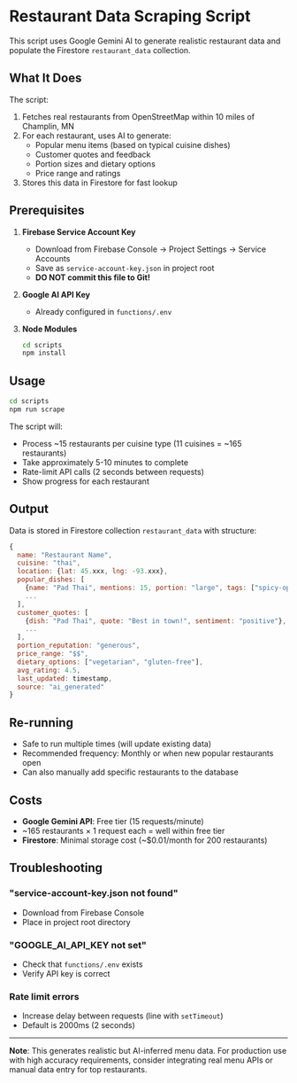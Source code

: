 # Restaurant Data Scraping Script

This script uses Google Gemini AI to generate realistic restaurant data and populate the Firestore `restaurant_data` collection.

## What It Does

The script:
1. Fetches real restaurants from OpenStreetMap within 10 miles of Champlin, MN
2. For each restaurant, uses AI to generate:
   - Popular menu items (based on typical cuisine dishes)
   - Customer quotes and feedback
   - Portion sizes and dietary options
   - Price range and ratings
3. Stores this data in Firestore for fast lookup

## Prerequisites

1. **Firebase Service Account Key**
   - Download from Firebase Console → Project Settings → Service Accounts
   - Save as `service-account-key.json` in project root
   - **DO NOT commit this file to Git!**

2. **Google AI API Key**
   - Already configured in `functions/.env`

3. **Node Modules**
   ```bash
   cd scripts
   npm install
   ```

## Usage

```bash
cd scripts
npm run scrape
```

The script will:
- Process ~15 restaurants per cuisine type (11 cuisines = ~165 restaurants)
- Take approximately 5-10 minutes to complete
- Rate-limit API calls (2 seconds between requests)
- Show progress for each restaurant

## Output

Data is stored in Firestore collection `restaurant_data` with structure:
```javascript
{
  name: "Restaurant Name",
  cuisine: "thai",
  location: {lat: 45.xxx, lng: -93.xxx},
  popular_dishes: [
    {name: "Pad Thai", mentions: 15, portion: "large", tags: ["spicy-option"]},
    ...
  ],
  customer_quotes: [
    {dish: "Pad Thai", quote: "Best in town!", sentiment: "positive"},
    ...
  ],
  portion_reputation: "generous",
  price_range: "$$",
  dietary_options: ["vegetarian", "gluten-free"],
  avg_rating: 4.5,
  last_updated: timestamp,
  source: "ai_generated"
}
```

## Re-running

- Safe to run multiple times (will update existing data)
- Recommended frequency: Monthly or when new popular restaurants open
- Can also manually add specific restaurants to the database

## Costs

- **Google Gemini API**: Free tier (15 requests/minute)
- ~165 restaurants × 1 request each = well within free tier
- **Firestore**: Minimal storage cost (~$0.01/month for 200 restaurants)

## Troubleshooting

### "service-account-key.json not found"
- Download from Firebase Console
- Place in project root directory

### "GOOGLE_AI_API_KEY not set"
- Check that `functions/.env` exists
- Verify API key is correct

### Rate limit errors
- Increase delay between requests (line with `setTimeout`)
- Default is 2000ms (2 seconds)

---

**Note**: This generates realistic but AI-inferred menu data. For production use with high accuracy requirements, consider integrating real menu APIs or manual data entry for top restaurants.
